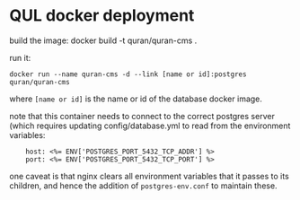 # QUL docker deployment

build the image:
docker build -t quran/quran-cms .

run it:

`docker run --name quran-cms -d --link [name or id]:postgres quran/quran-cms`

where `[name or id]` is the name or id of the database docker image.

note that this container needs to connect to the correct postgres server
(which requires updating config/database.yml to read from the environment
variables:

```
    host: <%= ENV['POSTGRES_PORT_5432_TCP_ADDR'] %>
    port: <%= ENV['POSTGRES_PORT_5432_TCP_PORT'] %>
```

one caveat is that nginx clears all environment variables that it passes
to its children, and hence the addition of `postgres-env.conf` to maintain
these.
